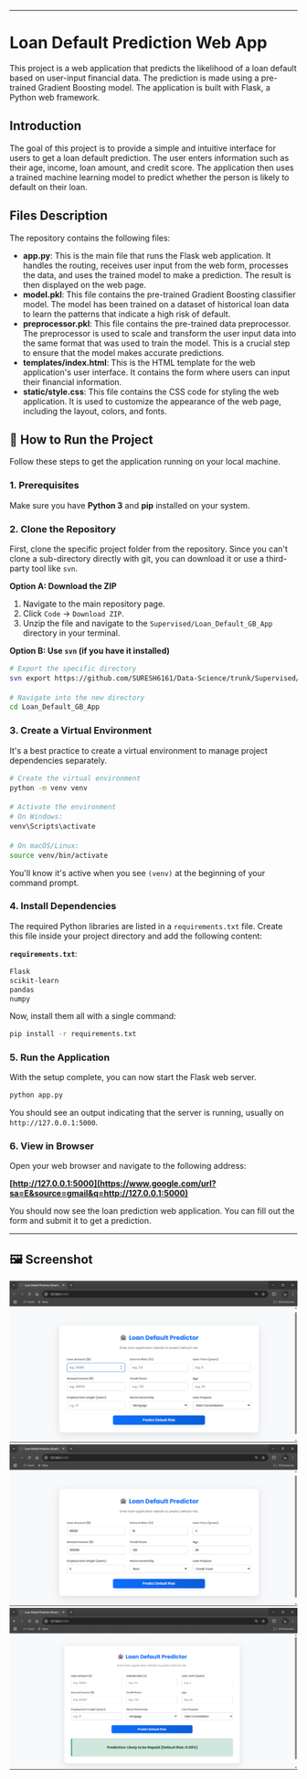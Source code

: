 
-----

# Loan Default Prediction Web App

This project is a web application that predicts the likelihood of a loan default based on user-input financial data. The prediction is made using a pre-trained Gradient Boosting model. The application is built with Flask, a Python web framework.

## Introduction

The goal of this project is to provide a simple and intuitive interface for users to get a loan default prediction. The user enters information such as their age, income, loan amount, and credit score. The application then uses a trained machine learning model to predict whether the person is likely to default on their loan.

## Files Description

The repository contains the following files:

  * **app.py**: This is the main file that runs the Flask web application. It handles the routing, receives user input from the web form, processes the data, and uses the trained model to make a prediction. The result is then displayed on the web page.
  * **model.pkl**: This file contains the pre-trained Gradient Boosting classifier model. The model has been trained on a dataset of historical loan data to learn the patterns that indicate a high risk of default.
  * **preprocessor.pkl**: This file contains the pre-trained data preprocessor. The preprocessor is used to scale and transform the user input data into the same format that was used to train the model. This is a crucial step to ensure that the model makes accurate predictions.
  * **templates/index.html**: This is the HTML template for the web application's user interface. It contains the form where users can input their financial information.
  * **static/style.css**: This file contains the CSS code for styling the web application. It is used to customize the appearance of the web page, including the layout, colors, and fonts.

## 🚀 How to Run the Project

Follow these steps to get the application running on your local machine.

### 1\. Prerequisites

Make sure you have **Python 3** and **pip** installed on your system.

### 2\. Clone the Repository

First, clone the specific project folder from the repository. Since you can't clone a sub-directory directly with git, you can download it or use a third-party tool like `svn`.

**Option A: Download the ZIP**

1.  Navigate to the main repository page.
2.  Click `Code` -\> `Download ZIP`.
3.  Unzip the file and navigate to the `Supervised/Loan_Default_GB_App` directory in your terminal.

**Option B: Use `svn` (if you have it installed)**

```bash
# Export the specific directory
svn export https://github.com/SURESH6161/Data-Science/trunk/Supervised/Loan_Default_GB_App

# Navigate into the new directory
cd Loan_Default_GB_App
```

### 3\. Create a Virtual Environment

It's a best practice to create a virtual environment to manage project dependencies separately.

```bash
# Create the virtual environment
python -m venv venv

# Activate the environment
# On Windows:
venv\Scripts\activate

# On macOS/Linux:
source venv/bin/activate
```

You'll know it's active when you see `(venv)` at the beginning of your command prompt.

### 4\. Install Dependencies

The required Python libraries are listed in a `requirements.txt` file. Create this file inside your project directory and add the following content:

**`requirements.txt`**:

```
Flask
scikit-learn
pandas
numpy
```

Now, install them all with a single command:

```bash
pip install -r requirements.txt
```

### 5\. Run the Application

With the setup complete, you can now start the Flask web server.

```bash
python app.py
```

You should see an output indicating that the server is running, usually on `http://127.0.0.1:5000`.

### 6\. View in Browser

Open your web browser and navigate to the following address:

**[http://127.0.0.1:5000](https://www.google.com/url?sa=E&source=gmail&q=http://127.0.0.1:5000)**

You should now see the loan prediction web application. You can fill out the form and submit it to get a prediction.

-----

## 🖼️ Screenshot

![General interface](img1.png)
![Filling in the details](img2.png)
![Final predicted result](img3.png)
